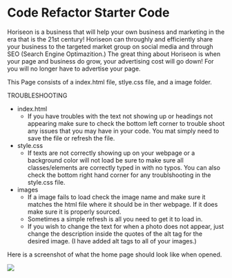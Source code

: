 # Code Refactor Starter Code

Horiseon is a business that will help your own business and marketing in the era that is the 21st century! Horiseon can throughly and efficiently share your business to the targeted market group on social media and through SEO (Search Engine Optimazition.) The great thing about Horiseon is when your page and business do grow, your advertising cost will go down! For you will no longer have to advertise your page.

This Page consists of a index.html file, stlye.css file, and a image folder.

TROUBLESHOOTING
 - index.html
    - If you have troubles with the text not showing up or headings not appearing make sure to check the bottom left corner to trouble shoot any issues that you may have in your code. You mat simply need to save the file or refresh the file.
 - style.css
    - If texts are not correctly showing up on your webpage or a background color will not load be sure to make sure all classes/elements are correctly typed in with no typos. You can also check the bottom right hand corner for any troublshooting in the style.css file.
 - images
    - If a image fails to load check the image name and make sure it matches the html file where it should be in ther webpage. If it does make sure it is properly sourced.
    - Sometimes a simple refresh is all you need to get it to load in.
    - If you wish to change the text for when a photo does not appear, just change the description inside the quotes of the alt tag for the desired image. (I have added alt tags to all of your images.)

Here is a screenshot of what the home page should look like when opened.

 ![](assests/images/Screenshot%20(18).png)
